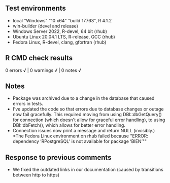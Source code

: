 ## Test environments
* local  "Windows" "10 x64" "build 17763",  R 4.1.2
* win-builder (devel and release)
* Windows Server 2022, R-devel, 64 bit (rhub)
* Ubuntu Linux 20.04.1 LTS, R-release, GCC (rhub)
* Fedora Linux, R-devel, clang, gfortran (rhub)

## R CMD check results
0 errors √ | 0 warnings √ | 0 notes √

## Notes
* Package was archived due to a change in the database that caused errors in tests.
* I've updated the code so that errors due to database changes or outage now fail gracefully. This required moving from using DBI::dbGetQuery() for connection (which doesn't allow for graceful error handling), to using DBI::dbFetch(), which allows for better error handling.
* Connection issues now print a message and return NULL (invisibly.)
*The Fedora Linux environment on rhub failed because "ERROR: dependency ‘RPostgreSQL’ is not available for package ‘BIEN’""

## Response to previous comments
* We fixed the outdated links in our documentation (caused by transitions between http to https)


